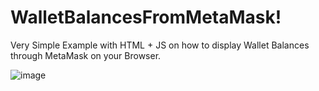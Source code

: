 # WalletBalancesFromMetaMask!

Very Simple Example with HTML + JS on how to display Wallet Balances through MetaMask on your Browser.

![image](https://user-images.githubusercontent.com/15019499/233229344-2927b129-988c-429a-b159-17d4da55d034.png)
